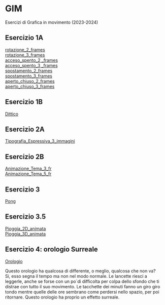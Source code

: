 # GIM
Esercizi di Grafica in movimento (2023-2024)

## Esercizio 1A

[rotazione_2_frames](https://anastasiawiesendanger.github.io/GIM/Esercizio_1A/rotazione_2.html)  
[rotazione_3_frames](https://anastasiawiesendanger.github.io/GIM/Esercizio_1A/rotazione_3.html)  
[acceso_spento_2 _frames](https://anastasiawiesendanger.github.io/GIM/Esercizio_1A/acceso_spento_2.html)  
[acceso_spento_3 _frames](https://anastasiawiesendanger.github.io/GIM/Esercizio_1A/acceso_spento_3.html)  
[spostamento_2_frames](https://anastasiawiesendanger.github.io/GIM/Esercizio_1A/spostamento_2.html)  
[spostamento_3_frames](https://anastasiawiesendanger.github.io/GIM/Esercizio_1A/spostamento_3.html)  
[aperto_chiuso_2_frames](https://anastasiawiesendanger.github.io/GIM/Esercizio_1A/aperto_chiuso_2.html)  
[aperto_chiuso_3_frames](https://anastasiawiesendanger.github.io/GIM/Esercizio_1A/aperto_chiuso_3.html) 

## Esercizio 1B

[Dittico](https://anastasiawiesendanger.github.io/GIM/Esercizio_1B/Dittico.html)  

## Esercizio 2A

[Tipografia_Espressiva_3_immagini](https://anastasiawiesendanger.github.io/GIM/Esercizio_2A/Tipografia_Espressiva_3_im.html)  

## Esercizio 2B

[Animazione_Tema_3_fr](https://anastasiawiesendanger.github.io/GIM/Esercizio_2B/Tema_animato_3_fr.html)   
[Animazione_Tema_5_fr](https://anastasiawiesendanger.github.io/GIM/Esercizio_2B/Tema_animato_5_fr.html)

## Esercizio 3

[Pong](https://anastasiawiesendanger.github.io/GIM/Esercizio_3/Pong.html)  

## Esercizio 3.5

[Pioggia_2D_animata](https://anastasiawiesendanger.github.io/GIM/Esercizio_3.5/2D/Pioggia_2D.html)  
[Pioggia_3D_animata](https://anastasiawiesendanger.github.io/GIM/Esercizio_3.5/3D/Pioggia_3D.html)  

## Esercizio 4: orologio Surreale  

[Orologio](https://anastasiawiesendanger.github.io/GIM/Esercizio_4/orologio.html)

Questo orologio ha qualcosa di differente, o meglio, qualcosa che non va? Si, esso segna il tempo ma non nel modo normale. Le lancette riesci a leggerle, anche se forse con un po`di difficolta per colpa dello sfondo che ti distrae con tutto il suo movimento. Le tacchette dei minuti fanno un giro giro tondo mentre quelle delle ore sembrano come perdersi nello spazio, per poi ritornare. Questo orologio ha proprio un effetto surreale. 

